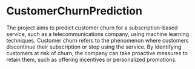 # CustomerChurnPrediction 
 The project aims to predict customer churn for a subscription-based service, such as a telecommunications company, using machine learning techniques. Customer churn refers to the phenomenon where customers discontinue their subscription or stop using the service. By identifying customers at risk of churn, the company can take proactive measures to retain them, such as offering incentives or personalized promotions.
